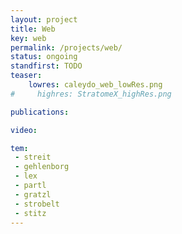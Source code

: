 ```yaml
---
layout: project
title: Web
key: web
permalink: /projects/web/
status: ongoing
standfirst: TODO
teaser: 
    lowres: caleydo_web_lowRes.png
#     highres: StratomeX_highRes.png

publications:

video:    

tem:
 - streit 
 - gehlenborg
 - lex
 - partl
 - gratzl
 - strobelt
 - stitz
---
```

